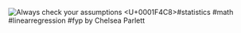 ![[Always check your assumptions <U+0001F4C8>#statistics #math #linearregression #fyp](https://www.tiktok.com/@chelseaparlettpelleriti/video/6811647290709757189) by [Chelsea Parlett](https://www.tiktok.com/@chelseaparlettpelleriti)](https://p16-sign-va.tiktokcdn.com/obj/tos-maliva-p-0068/bf5936b466034bac802ded847bb21da5_1585960232?x-expires=1618023600&x-signature=NSMEv5JY2Wauor7Vmrmgppea2%2Fw%3D)
